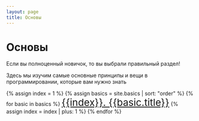 ```yaml
---
layout: page
title: Основы
---
```


<h1>Основы</h1>

Если вы полноценный новичок, то вы выбрали правильный раздел!

Здесь мы изучим самые основные принципы и вещи в программировании, которые вам нужно знать

{% assign index = 1 %}
{% assign basics = site.basics | sort: "order" %}
{% for basic in basics %}
<a href="{{ basic.url | absolute_url }}" class="markdown-link" style="font-size: 26px">{{index}}. {{basic.title}}</a>
{% assign index = index | plus: 1 %}
{% endfor %}



